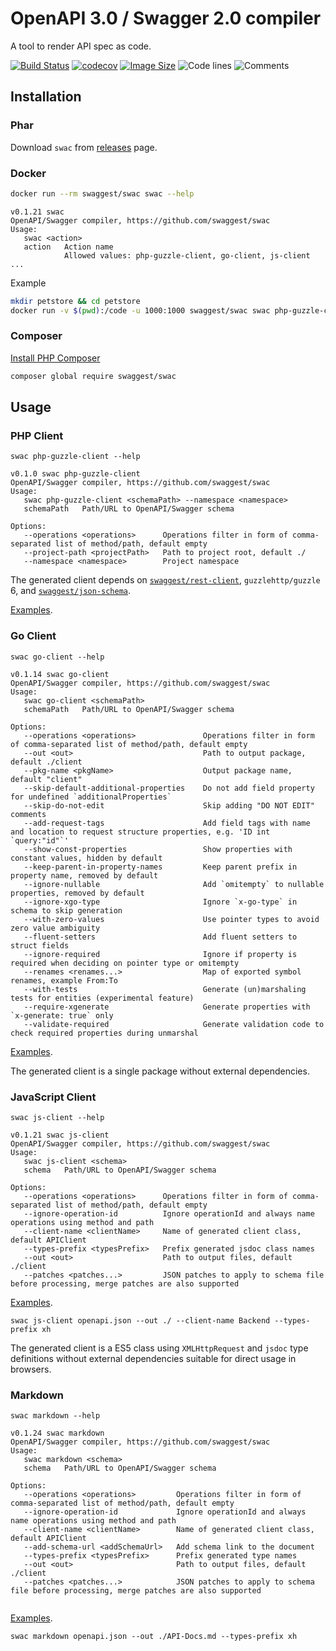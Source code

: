 # OpenAPI 3.0 / Swagger 2.0 compiler

A tool to render API spec as code.

[![Build Status](https://travis-ci.org/swaggest/swac.svg?branch=master)](https://travis-ci.org/swaggest/swac)
[![codecov](https://codecov.io/gh/swaggest/swac/branch/master/graph/badge.svg)](https://codecov.io/gh/swaggest/swac)
[![Image Size](https://images.microbadger.com/badges/image/swaggest/swac.svg)](https://microbadger.com/images/swaggest/swac)
![Code lines](https://sloc.xyz/github/swaggest/swac/?category=code)
![Comments](https://sloc.xyz/github/swaggest/swac/?category=comments)

## Installation

### Phar

Download `swac` from [releases](https://github.com/swaggest/swac/releases) page.

### Docker

```bash
docker run --rm swaggest/swac swac --help
```

```
v0.1.21 swac
OpenAPI/Swagger compiler, https://github.com/swaggest/swac
Usage: 
   swac <action>
   action   Action name                                            
            Allowed values: php-guzzle-client, go-client, js-client
...
```

Example

```bash
mkdir petstore && cd petstore
docker run -v $(pwd):/code -u 1000:1000 swaggest/swac swac php-guzzle-client https://raw.githubusercontent.com/OAI/OpenAPI-Specification/master/examples/v2.0/json/petstore.json --namespace MyApp\\Petstore
```

### Composer

[Install PHP Composer](https://getcomposer.org/doc/00-intro.md)

```bash
composer global require swaggest/swac
```

## Usage

### PHP Client

```
swac php-guzzle-client --help
```

```
v0.1.0 swac php-guzzle-client
OpenAPI/Swagger compiler, https://github.com/swaggest/swac
Usage: 
   swac php-guzzle-client <schemaPath> --namespace <namespace>
   schemaPath   Path/URL to OpenAPI/Swagger schema
   
Options: 
   --operations <operations>      Operations filter in form of comma-separated list of method/path, default empty
   --project-path <projectPath>   Path to project root, default ./                                               
   --namespace <namespace>        Project namespace
```

The generated client depends on [`swaggest/rest-client`](https://github.com/swaggest/php-rest-client),
`guzzlehttp/guzzle` 6, and [`swaggest/json-schema`](https://github.com/swaggest/php-json-schema).

[Examples](/examples/php-guzzle-client).

### Go Client

```
swac go-client --help 
```

```
v0.1.14 swac go-client
OpenAPI/Swagger compiler, https://github.com/swaggest/swac
Usage: 
   swac go-client <schemaPath>
   schemaPath   Path/URL to OpenAPI/Swagger schema
   
Options: 
   --operations <operations>               Operations filter in form of comma-separated list of method/path, default empty                  
   --out <out>                             Path to output package, default ./client                                                         
   --pkg-name <pkgName>                    Output package name, default "client"                                                            
   --skip-default-additional-properties    Do not add field property for undefined `additionalProperties`                                   
   --skip-do-not-edit                      Skip adding "DO NOT EDIT" comments                                                               
   --add-request-tags                      Add field tags with name and location to request structure properties, e.g. 'ID int `query:"id"`'
   --show-const-properties                 Show properties with constant values, hidden by default                                          
   --keep-parent-in-property-names         Keep parent prefix in property name, removed by default                                          
   --ignore-nullable                       Add `omitempty` to nullable properties, removed by default                                       
   --ignore-xgo-type                       Ignore `x-go-type` in schema to skip generation                                                  
   --with-zero-values                      Use pointer types to avoid zero value ambiguity                                                  
   --fluent-setters                        Add fluent setters to struct fields                                                              
   --ignore-required                       Ignore if property is required when deciding on pointer type or omitempty                        
   --renames <renames...>                  Map of exported symbol renames, example From:To                                                  
   --with-tests                            Generate (un)marshaling tests for entities (experimental feature)                                
   --require-xgenerate                     Generate properties with `x-generate: true` only                                                 
   --validate-required                     Generate validation code to check required properties during unmarshal                           
```

[Examples](/examples/go-client).

The generated client is a single package without external dependencies.

### JavaScript Client

```
swac js-client --help 
```

```
v0.1.21 swac js-client
OpenAPI/Swagger compiler, https://github.com/swaggest/swac
Usage: 
   swac js-client <schema>
   schema   Path/URL to OpenAPI/Swagger schema
   
Options: 
   --operations <operations>      Operations filter in form of comma-separated list of method/path, default empty         
   --ignore-operation-id          Ignore operationId and always name operations using method and path                     
   --client-name <clientName>     Name of generated client class, default APIClient                                       
   --types-prefix <typesPrefix>   Prefix generated jsdoc class names                                                      
   --out <out>                    Path to output files, default ./client                                                  
   --patches <patches...>         JSON patches to apply to schema file before processing, merge patches are also supported
```

[Examples](/examples/js-client).

```
swac js-client openapi.json --out ./ --client-name Backend --types-prefix xh
```

The generated client is a ES5 class using `XMLHttpRequest` and `jsdoc` type definitions without external dependencies
suitable for direct usage in browsers.

### Markdown

```
swac markdown --help
```
```
v0.1.24 swac markdown
OpenAPI/Swagger compiler, https://github.com/swaggest/swac
Usage: 
   swac markdown <schema>
   schema   Path/URL to OpenAPI/Swagger schema
   
Options: 
   --operations <operations>         Operations filter in form of comma-separated list of method/path, default empty         
   --ignore-operation-id             Ignore operationId and always name operations using method and path                     
   --client-name <clientName>        Name of generated client class, default APIClient                                       
   --add-schema-url <addSchemaUrl>   Add schema link to the document                                                         
   --types-prefix <typesPrefix>      Prefix generated type names                                                             
   --out <out>                       Path to output files, default ./client                                                  
   --patches <patches...>            JSON patches to apply to schema file before processing, merge patches are also supported
 
```

[Examples](/examples/).

```
swac markdown openapi.json --out ./API-Docs.md --types-prefix xh
```

